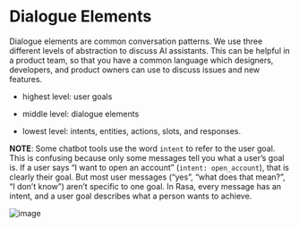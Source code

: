 # Dialogue Elements

Dialogue elements are common conversation patterns.
We use three different levels of abstraction to discuss AI assistants.
This can be helpful in a product team, so that you have a common language
which designers, developers, and product owners can use to discuss
issues and new features.


* highest level: user goals


* middle level: dialogue elements


* lowest level: intents, entities, actions, slots, and responses.

**NOTE**: Some chatbot tools use the word `intent` to refer to the user
goal. This is confusing because only some messages tell you what a user’s
goal is. If a user says “I want to open an account” (`intent: open_account`),
that is clearly their goal. But most user messages (“yes”, “what does that mean?”, “I don’t know”)
aren’t specific to one goal. In Rasa, every message has an intent,
and a user goal describes what a person wants to achieve.



![image](_static/images/intents-user-goals-dialogue-elements.png)
